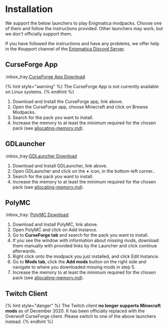 # Installation

We support the below launchers to play Enigmatica modpacks. Choose one of them and follow the instructions provided. Other launchers may work, but we don't officially support them.

If you have followed the instructions and have any problems, we offer help in the #support channel of the [Enigmatica Discord Server](https://discord.gg/enigmatica).



## CurseForge App

:inbox\_tray:[CurseForge App Download](https://curseforge.overwolf.com)

{% hint style="warning" %}
The CurseForge App is not currently available on Linux systems.
{% endhint %}

1. Download and Install the CurseForge app, link above.
2. Open the CurseForge app, choose Minecraft and click on Browse Modpacks.
3. Search for the pack you want to install.
4. Increase the memory to at least the minimum required for the chosen pack (see [allocating-memory.md](allocating-memory.md "mention")).

## GDLauncher

:inbox\_tray:[GDLauncher Download](https://gdevs.io/#downloadContainer)

1. Download and Install GDLauncher, link above.
2. Open GDLauncher and click on the **+** icon, in the bottom-left corner..
3. Search for the pack you want to install.
4. Increase the memory to at least the minimum required for the chosen pack (see [allocating-memory.md](allocating-memory.md "mention")).

## PolyMC&#x20;

:inbox\_tray: [PolyMC Download](https://polymc.org/download/)

1. Download and Install PolyMC, link above.
2. Open PolyMC and click on Add Instance.
3. Go to **CurseForge tab** and search for the pack you want to install.
5. If you see the window with information about missing mods, download them manually with provided links by the Launcher and click continue afterwards.
6. Right click onto the modpack you just installed, and click Edit Instance.
7. Go to **Mods tab**, click the **Add mods** button on the right side and navigate to where you downloaded missing mods in step 5.
8. Increase the memory to at least the minimum required for the chosen pack (see [allocating-memory.md](allocating-memory.md "mention")).

## Twitch Client

{% hint style="danger" %}
The Twitch client **no longer supports Minecraft mods** as of December 2020. It has been officially replaced with the Overwolf CurseForge client. Please switch to one of the above launchers instead.
{% endhint %}
